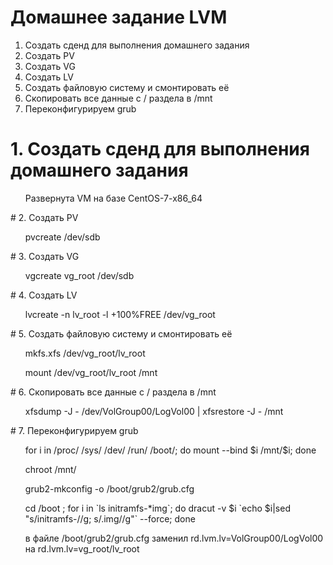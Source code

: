 # Домашнее задание LVM
<ol> 
  <li> Создать сденд для выполнения домашнего задания
  <li> Создать PV 
  <li> Создать VG 
  <li> Создать LV 
  <li> Создать файловую систему и смонтировать её
  <li> Скопировать все данные с / раздела в /mnt
  <li> Переконфигурируем grub
</ol>  

# 1. Создать сденд для выполнения домашнего задания
<ul>
  <p> Развернута VM на базе CentOS-7-x86_64
</ul> 
# 2. Создать PV
<ul>
  <p> pvcreate /dev/sdb
</ul>  
# 3. Создать VG
<ul>
  <p> vgcreate vg_root /dev/sdb
</ul>
# 4. Создать LV
<ul>
  <p>  lvcreate -n lv_root -l +100%FREE /dev/vg_root
</ul>
# 5. Создать файловую систему и смонтировать её
<ul>
  <p> mkfs.xfs /dev/vg_root/lv_root
  <p> mount /dev/vg_root/lv_root /mnt  
</ul>
# 6. Скопировать все данные с / раздела в /mnt
<ul>
  <p> xfsdump -J - /dev/VolGroup00/LogVol00 | xfsrestore -J - /mnt
</ul>
# 7. Переконфигурируем grub
<ul>
  <p> for i in /proc/ /sys/ /dev/ /run/ /boot/; do mount --bind $i /mnt/$i; done
  <p> chroot /mnt/
  <p> grub2-mkconfig -o /boot/grub2/grub.cfg
  <p> cd /boot ; for i in `ls initramfs-*img`; do dracut -v $i `echo $i|sed "s/initramfs-//g; s/.img//g"` --force; done
  <p> в файле /boot/grub2/grub.cfg заменил rd.lvm.lv=VolGroup00/LogVol00 на rd.lvm.lv=vg_root/lv_root
</ul>
